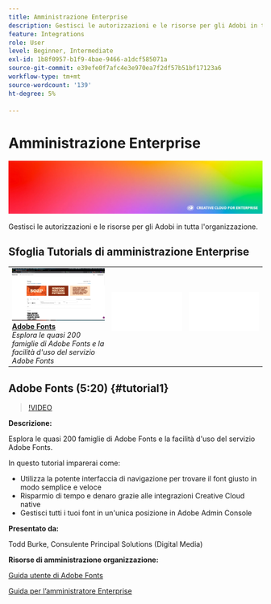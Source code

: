 ```yaml
---
title: Amministrazione Enterprise
description: Gestisci le autorizzazioni e le risorse per gli Adobi in tutta l'organizzazione
feature: Integrations
role: User
level: Beginner, Intermediate
exl-id: 1b8f0957-b1f9-4bae-9466-a1dcf585071a
source-git-commit: e39efe0f7afc4e3e970ea7f2df57b51bf17123a6
workflow-type: tm+mt
source-wordcount: '139'
ht-degree: 5%

---
```


# Amministrazione Enterprise

![Immagine esercitazione eroe](../assets/hero_cce.jpg)

Gestisci le autorizzazioni e le risorse per gli Adobi in tutta l&#39;organizzazione.

## Sfoglia Tutorials di amministrazione Enterprise

<table style="table-layout:fixed">
<tr>
 <td>
   <a href="enterprise.md#tutorial1">
      <img alt="Adobe Fonts" src="../assets/fonts_burke_thumbnail.jpg" />
   </a>
    <div>
   <a href="enterprise.md#tutorial1"><strong>Adobe Fonts</strong></a>
    </div>
    <em>Esplora le quasi 200 famiglie di Adobe Fonts e la facilità d'uso del servizio Adobe Fonts</em>
    <br>
  </td>
  <td>
    <img alt="Spaziatore" src="../assets/Whitespacer.png" />
    <div>
    <br>
  </td>
  <td>
    <img alt="Spaziatore" src="../assets/Whitespacer.png" />
    <div>
    <br>
  </td>
</tr>
</table>

## Adobe Fonts (5:20) {#tutorial1}

>[!VIDEO](https://video.tv.adobe.com/v/328226?hidetitle=true)

**Descrizione:**

Esplora le quasi 200 famiglie di Adobe Fonts e la facilità d&#39;uso del servizio Adobe Fonts.

In questo tutorial imparerai come:
* Utilizza la potente interfaccia di navigazione per trovare il font giusto in modo semplice e veloce
* Risparmio di tempo e denaro grazie alle integrazioni Creative Cloud native
* Gestisci tutti i tuoi font in un&#39;unica posizione in Adobe Admin Console

**Presentato da:**

Todd Burke, Consulente Principal Solutions (Digital Media)

**Risorse di amministrazione organizzazione:**

[Guida utente di Adobe Fonts](https://helpx.adobe.com/fonts/user-guide.html)

[Guida per l’amministratore Enterprise](https://helpx.adobe.com/enterprise/admin-guide.html)
